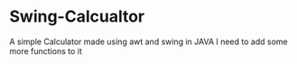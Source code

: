 # Swing-Calcualtor
A simple Calculator made using awt and swing in JAVA
I need to add some more functions to it
